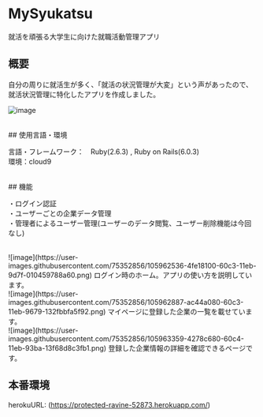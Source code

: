 # MySyukatsu  

就活を頑張る大学生に向けた就職活動管理アプリ  
  
## 概要  

自分の周りに就活生が多く、「就活の状況管理が大変」という声があったので、就活状況管理に特化したアプリを作成しました。  

![image](https://user-images.githubusercontent.com/75352856/105961280-a5b52980-60c1-11eb-96a3-2427346402f0.png)

<br>
## 使用言語・環境  

言語・フレームワーク：　Ruby(2.6.3) , Ruby on Rails(6.0.3)  
環境：cloud9  

<br>
## 機能  

・ログイン認証  
・ユーザーごとの企業データ管理  
・管理者によるユーザー管理(ユーザーのデータ閲覧、ユーザー削除機能は今回なし)  
  
<br>
![image](https://user-images.githubusercontent.com/75352856/105962536-4fe18100-60c3-11eb-9d7f-010459788a60.png)  
ログイン時のホーム。アプリの使い方を説明しています。  

<br>
![image](https://user-images.githubusercontent.com/75352856/105962887-ac44a080-60c3-11eb-9679-132fbbfa5f92.png)  
マイページに登録した企業の一覧を載せています。  

<br>
![image](https://user-images.githubusercontent.com/75352856/105963359-4278c680-60c4-11eb-93ba-13f68d8c3fb1.png)  
登録した企業情報の詳細を確認できるページです。

  
## 本番環境  

herokuURL: (https://protected-ravine-52873.herokuapp.com/)  


